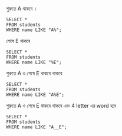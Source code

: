 শুরুতে A থাকবে । 
```
SELECT * 
FROM students 
WHERE name LIKE "A%";
```

শেষে E থাকবে
```
SELECT * 
FROM students 
WHERE name LIKE "%E";
```
শুরুতে A ও শেষে E থাকবে  থাকবে 
```
SELECT * 
FROM students 
WHERE name LIKE "A%E";
```

শুরুতে A ও শেষে E থাকবে  থাকবে এবং 4 letter এর word হবে 
```
SELECT * 
FROM students 
WHERE name LIKE "A__E";
```
